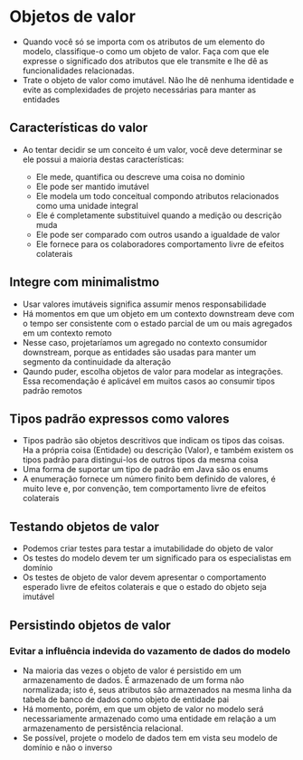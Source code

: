 # Objetos de valor

- Quando você só se importa com os atributos de um elemento do modelo, classifique-o como um objeto de valor. Faça com que ele expresse o significado dos atributos que ele transmite e lhe dê as funcionalidades relacionadas.
- Trate o objeto de valor como imutável. Não lhe dê nenhuma identidade e evite as complexidades de projeto necessárias para manter as entidades

## Características do valor

- Ao tentar decidir se um conceito é um valor, você deve determinar se ele possui a maioria destas características:

  - Ele mede, quantifica ou descreve uma coisa no dominio
  - Ele pode ser mantido imutável
  - Ele modela um todo conceitual compondo atributos relacionados como uma unidade integral
  - Ele é completamente substituivel quando a medição ou descrição muda
  - Ele pode ser comparado com outros usando a igualdade de valor
  - Ele fornece para os colaboradores comportamento livre de efeitos colaterais

 ## Integre com minimalistmo

 - Usar valores imutáveis significa assumir menos responsabilidade
 - Há momentos em que um objeto em um contexto downstream deve com o tempo ser consistente com o estado parcial de um ou mais agregados em um contexto remoto
 - Nesse caso, projetaríamos um agregado no contexto consumidor downstream, porque as entidades são usadas para manter um segmento da continuidade da alteração
 - Qaundo puder, escolha objetos de valor para modelar as integrações. Essa recomendação é aplicável em muitos casos ao consumir tipos padrão remotos

## Tipos padrão expressos como valores

- Tipos padrão são objetos descritivos que indicam os tipos das coisas. Ha a própria coisa (Entidade) ou descrição (Valor), e também existem os tipos padrão para distingui-los de outros tipos da mesma coisa
- Uma forma de suportar um tipo de padrão em Java são os enums
- A enumeração fornece um número finito bem definido de valores, é muito leve e, por convenção, tem comportamento livre de efeitos colaterais

## Testando objetos de valor

- Podemos criar testes para testar a imutabilidade do objeto de valor
- Os testes do modelo devem ter um significado para os especialistas em domínio
- Os testes de objeto de valor devem apresentar o comportamento esperado livre de efeitos colaterais e que o estado do objeto seja imutável

## Persistindo objetos de valor

### Evitar a influência indevida do vazamento de dados do modelo

- Na maioria das vezes o objeto de valor é persistido em um armazenamento de dados. É armazenado de um forma não normalizada; isto é, seus atributos são armazenados na mesma linha da tabela de banco de dados como objeto de entidade pai
- Há momento, porém, em que um objeto de valor no modelo será necessariamente armazenado como uma entidade em relação a um armazenamento de persistência relacional.
- Se possível, projete o modelo de dados tem em vista seu modelo de domínio e não o inverso
